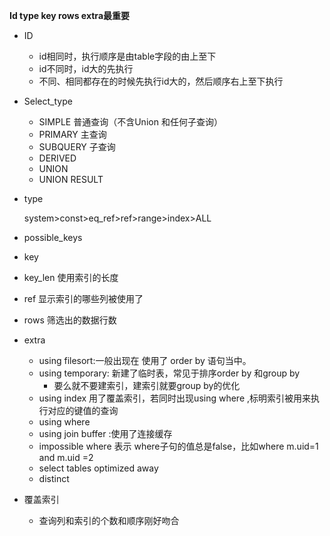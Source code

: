  **Id type key rows extra最重要** 



* ID

  * id相同时，执行顺序是由table字段的由上至下
  * id不同时，id大的先执行
  * 不同、相同都存在的时候先执行id大的，然后顺序右上至下执行

* Select_type 

  * SIMPLE 普通查询（不含Union 和任何子查询）
  * PRIMARY 主查询
  * SUBQUERY 子查询
  * DERIVED
  * UNION
  * UNION RESULT

* type

     system>const>eq_ref>ref>range>index>ALL

* possible_keys

* key

* key_len  使用索引的长度

* ref 显示索引的哪些列被使用了

* rows  筛选出的数据行数

* extra 

  * using filesort:一般出现在 使用了 order by 语句当中。
  * using temporary: 新建了临时表，常见于排序order by 和group by
    * 要么就不要建索引，建索引就要group by的优化
  * using index  用了覆盖索引，若同时出现using where ,标明索引被用来执行对应的键值的查询
  * using where
  * using  join buffer :使用了连接缓存
  * impossible where  表示 where子句的值总是false，比如where m.uid=1 and m.uid =2
  * select tables optimized away
  * distinct

* 覆盖索引
  * 查询列和索引的个数和顺序刚好吻合